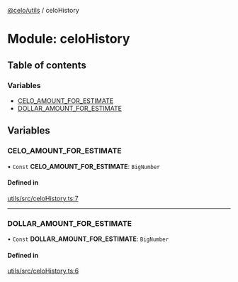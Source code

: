 [@celo/utils](../README.md) / celoHistory

# Module: celoHistory

## Table of contents

### Variables

- [CELO\_AMOUNT\_FOR\_ESTIMATE](celoHistory.md#celo_amount_for_estimate)
- [DOLLAR\_AMOUNT\_FOR\_ESTIMATE](celoHistory.md#dollar_amount_for_estimate)

## Variables

### CELO\_AMOUNT\_FOR\_ESTIMATE

• `Const` **CELO\_AMOUNT\_FOR\_ESTIMATE**: `BigNumber`

#### Defined in

[utils/src/celoHistory.ts:7](https://github.com/celo-org/developer-tooling/blob/master/packages/sdk/utils/src/celoHistory.ts#L7)

___

### DOLLAR\_AMOUNT\_FOR\_ESTIMATE

• `Const` **DOLLAR\_AMOUNT\_FOR\_ESTIMATE**: `BigNumber`

#### Defined in

[utils/src/celoHistory.ts:6](https://github.com/celo-org/developer-tooling/blob/master/packages/sdk/utils/src/celoHistory.ts#L6)

